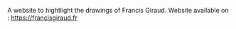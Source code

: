 A website to hightlight the drawings of Francis Giraud.
Website available on : https://francisgiraud.fr
